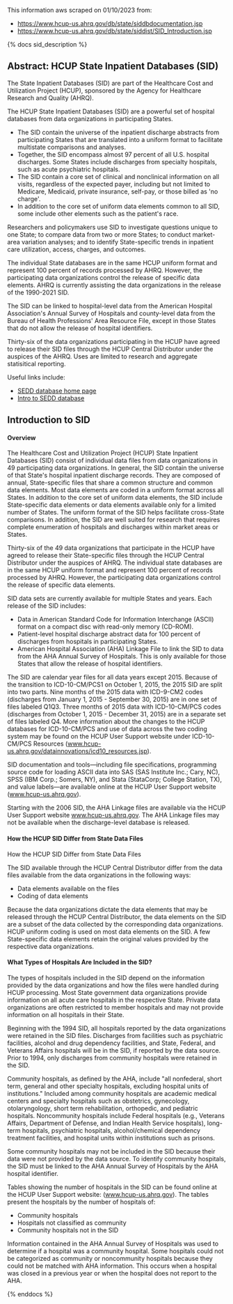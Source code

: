 This information aws scraped on 01/10/2023 from:

- https://www.hcup-us.ahrq.gov/db/state/siddbdocumentation.jsp
- https://www.hcup-us.ahrq.gov/db/state/siddist/SID_Introduction.jsp 

{% docs sid_description %}

## Abstract: HCUP State Inpatient Databases (SID) 
The State Inpatient Databases (SID) are part of the Healthcare Cost and Utilization Project (HCUP), sponsored by the Agency for Healthcare Research and Quality (AHRQ).

The HCUP State Inpatient Databases (SID) are a powerful set of hospital databases from data organizations in participating States.

- The SID contain the universe of the inpatient discharge abstracts from participating States that are translated into a uniform format to facilitate multistate comparisons and analyses.
- Together, the SID encompass almost 97 percent of all U.S. hospital discharges. Some States include discharges from specialty hospitals, such as acute psychiatric hospitals.
- The SID contain a core set of clinical and nonclinical information on all visits, regardless of the expected payer, including but not limited to Medicare, Medicaid, private insurance, self-pay, or those billed as 'no charge'.
- In addition to the core set of uniform data elements common to all SID, some include other elements such as the patient's race.

Researchers and policymakers use SID to investigate questions unique to one State; to compare data from two or more States; to conduct market-area variation analyses; and to identify State-specific trends in inpatient care utilization, access, charges, and outcomes.

The individual State databases are in the same HCUP uniform format and represent 100 percent of records processed by AHRQ. However, the participating data organizations control the release of specific data elements. AHRQ is currently assisting the data organizations in the release of the 1990-2021 SID.

The SID can be linked to hospital-level data from the American Hospital Association's Annual Survey of Hospitals and county-level data from the Bureau of Health Professions' Area Resource File, except in those States that do not allow the release of hospital identifiers.

Thirty-six of the data organizations participating in the HCUP have agreed to release their SID files through the HCUP Central Distributor under the auspices of the AHRQ. Uses are limited to research and aggregate statisitical reporting.

Useful links include: 

- [SEDD database home page](https://www.hcup-us.ahrq.gov/db/state/sedddbdocumentation.jsp)
- [Intro to SEDD database](https://www.hcup-us.ahrq.gov/db/state/sedddist/SEDD_Introduction.jsp)


## Introduction to SID

#### Overview
The Healthcare Cost and Utilization Project (HCUP) State Inpatient Databases (SID) consist of individual data files from data organizations in 49 participating data organizations. In general, the SID contain the universe of that State's hospital inpatient discharge records. They are composed of annual, State-specific files that share a common structure and common data elements. Most data elements are coded in a uniform format across all States. In addition to the core set of uniform data elements, the SID include State-specific data elements or data elements available only for a limited number of States. The uniform format of the SID helps facilitate cross-State comparisons. In addition, the SID are well suited for research that requires complete enumeration of hospitals and discharges within market areas or States.

Thirty-six of the 49 data organizations that participate in the HCUP have agreed to release their State-specific files through the HCUP Central Distributor under the auspices of AHRQ. The individual state databases are in the same HCUP uniform format and represent 100 percent of records processed by AHRQ. However, the participating data organizations control the release of specific data elements.

SID data sets are currently available for multiple States and years. Each release of the SID includes:

- Data in American Standard Code for Information Interchange (ASCII) format on a compact disc with read-only memory (CD-ROM).
- Patient-level hospital discharge abstract data for 100 percent of discharges from hospitals in participating States.
- American Hospital Association (AHA) Linkage File to link the SID to data from the AHA Annual Survey of Hospitals. This is only available for those States that allow the release of hospital identifiers.

The SID are calendar year files for all data years except 2015. Because of the transition to ICD-10-CM/PCS1 on October 1, 2015, the 2015 SID are split into two parts. Nine months of the 2015 data with ICD-9-CM2 codes (discharges from January 1, 2015 - September 30, 2015) are in one set of files labeled Q1Q3. Three months of 2015 data with ICD-10-CM/PCS codes (discharges from October 1, 2015 - December 31, 2015) are in a separate set of files labeled Q4. More information about the changes to the HCUP databases for ICD-10-CM/PCS and use of data across the two coding system may be found on the HCUP User Support website under ICD-10-CM/PCS Resources (www.hcup-us.ahrq.gov/datainnovations/icd10_resources.jsp).

SID documentation and tools—including file specifications, programming source code for loading ASCII data into SAS (SAS Institute Inc.; Cary, NC), SPSS (IBM Corp.; Somers, NY), and Stata (StataCorp; College Station, TX), and value labels—are available online at the HCUP User Support website (www.hcup-us.ahrq.gov).

Starting with the 2006 SID, the AHA Linkage files are available via the HCUP User Support website www.hcup-us.ahrq.gov. The AHA Linkage files may not be available when the discharge-level database is released.

#### How the HCUP SID Differ from State Data Files

How the HCUP SID Differ from State Data Files

The SID available through the HCUP Central Distributor differ from the data files available from the data organizations in the following ways:

- Data elements available on the files
- Coding of data elements

Because the data organizations dictate the data elements that may be released through the HCUP Central Distributor, the data elements on the SID are a subset of the data collected by the corresponding data organizations. HCUP uniform coding is used on most data elements on the SID. A few State-specific data elements retain the original values provided by the respective data organizations.

#### What Types of Hospitals Are Included in the SID?

The types of hospitals included in the SID depend on the information provided by the data organizations and how the files were handled during HCUP processing. Most State government data organizations provide information on all acute care hospitals in the respective State. Private data organizations are often restricted to member hospitals and may not provide information on all hospitals in their State.

Beginning with the 1994 SID, all hospitals reported by the data organizations were retained in the SID files. Discharges from facilities such as psychiatric facilities, alcohol and drug dependency facilities, and State, Federal, and Veterans Affairs hospitals will be in the SID, if reported by the data source. Prior to 1994, only discharges from community hospitals were retained in the SID.

Community hospitals, as defined by the AHA, include "all nonfederal, short term, general and other specialty hospitals, excluding hospital units of institutions." Included among community hospitals are academic medical centers and specialty hospitals such as obstetrics, gynecology, otolaryngology, short term rehabilitation, orthopedic, and pediatric hospitals. Noncommunity hospitals include Federal hospitals (e.g., Veterans Affairs, Department of Defense, and Indian Health Service hospitals), long-term hospitals, psychiatric hospitals, alcohol/chemical dependency treatment facilities, and hospital units within institutions such as prisons.

Some community hospitals may not be included in the SID because their data were not provided by the data source. To identify community hospitals, the SID must be linked to the AHA Annual Survey of Hospitals by the AHA hospital identifier.

Tables showing the number of hospitals in the SID can be found online at the HCUP User Support website: (www.hcup-us.ahrq.gov). The tables present the hospitals by the number of hospitals of:

- Community hospitals
- Hospitals not classified as community
- Community hospitals not in the SID

Information contained in the AHA Annual Survey of Hospitals was used to determine if a hospital was a community hospital. Some hospitals could not be categorized as community or noncommunity hospitals because they could not be matched with AHA information. This occurs when a hospital was closed in a previous year or when the hospital does not report to the AHA.



{% enddocs %}

